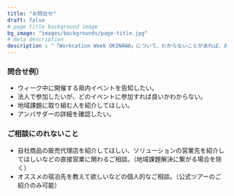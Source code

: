 ```yaml
---
title: "お問合せ"
draft: false
# page title background image
bg_image: "images/backgrounds/page-title.jpg"
# meta description
description : "「Workcation Week OKINAWA」について、わからないことがあれば、お気軽にご相談ください。"
---
```


### 問合せ例）
- ウィーク中に開催する県内イベントを告知したい。
- 法人で参加したいが、どのイベントに参加すれば良いかわからない。
- 地域課題に取り組む人を紹介してほしい。
- アンバサダーの詳細を確認したい。

### ご相談にのれないこと
- 自社商品の販売代理店を紹介してほしい、ソリューションの営業先を紹介してほしいなどの直接営業に関わるご相談。（地域課題解決に繋がる場合を除く）
- オススメの宿泊先を教えて欲しいなどの個人的なご相談。（公式ツアーのご紹介のみ可能）
